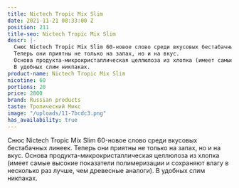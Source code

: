 ```yaml
---
title: Nictech Tropic Mix Slim
date: 2021-11-21 08:33:00 Z
position: 211
title-seo: Nictech Tropic Mix Slim
descr: |-
  Снюс Nictech Tropic Mix Slim 60-новое слово среди вкусовых бестабачных линеек.
  Теперь они приятны не только на запах, но и на вкус.
  Основа продукта-микрокристаллическая целлюлоза из хлопка (имеет самые высокие показатели полимеризации и сохраняют влагу в несколько раз лучше, чем древесные аналоги).
  В удобных слим никпаках.
product-name: Nictech Tropic Mix Slim
nicotine: 60
portions: 20
price: 2800
brand: Russian products
taste: Тропический Микс
image: "/uploads/11-7bcdc3.png"
has_availability: true
---
```


Снюс Nictech Tropic Mix Slim 60-новое слово среди вкусовых бестабачных линеек.
Теперь они приятны не только на запах, но и на вкус.
Основа продукта-микрокристаллическая целлюлоза из хлопка (имеет самые высокие показатели полимеризации и сохраняют влагу в несколько раз лучше, чем древесные аналоги).
В удобных слим никпаках.